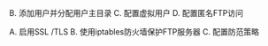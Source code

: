  B. 添加用户并分配用户主目录 
 C. 配置虚拟用户 
 D. 配置匿名FTP访问 
 
 
  A. 启用SSL /TLS 
  B. 使用iptables防火墙保护FTP服务器 
 C. 配置防范策略 
 
 